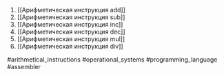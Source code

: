 1. [[Арифметическая инструкция add]]
2. [[Арифметическая инструкция sub]]
3. [[Арифметическая инструкция inc]]
4. [[Арифметическая инструкция dec]]
5. [[Арифметическая инструкция mul]]
6. [[Арифметическая инструкция div]]

#arithmetical_instructions #operational_systems #programming_language #assembler 